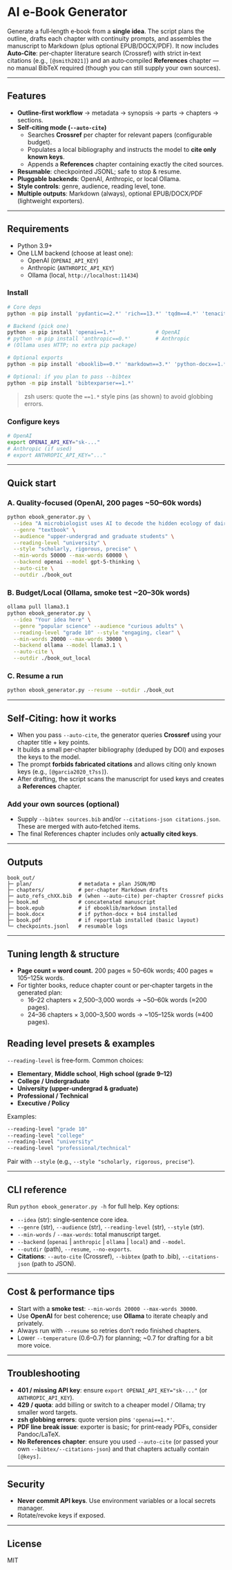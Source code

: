 # AI e‑Book Generator

Generate a full‑length e‑book from a **single idea**. The script plans the outline, drafts each chapter with continuity prompts, and assembles the manuscript to Markdown (plus optional EPUB/DOCX/PDF). It now includes **Auto‑Cite**: per‑chapter literature search (Crossref) with strict in‑text citations (e.g., `[@smith2021]`) and an auto‑compiled **References** chapter — no manual BibTeX required (though you can still supply your own sources).

---

## Features
- **Outline‑first workflow** → metadata → synopsis → parts → chapters → sections.
- **Self‑citing mode (`--auto-cite`)**
  - Searches **Crossref** per chapter for relevant papers (configurable budget).
  - Populates a local bibliography and instructs the model to **cite only known keys**.
  - Appends a **References** chapter containing exactly the cited sources.
- **Resumable**: checkpointed JSONL; safe to stop & resume.
- **Pluggable backends**: OpenAI, Anthropic, or local Ollama.
- **Style controls**: genre, audience, reading level, tone.
- **Multiple outputs**: Markdown (always), optional EPUB/DOCX/PDF (lightweight exporters).

---

## Requirements
- Python 3.9+
- One LLM backend (choose at least one):
  - OpenAI (`OPENAI_API_KEY`)
  - Anthropic (`ANTHROPIC_API_KEY`)
  - Ollama (local, `http://localhost:11434`)

### Install
```bash
# Core deps
python -m pip install 'pydantic==2.*' 'rich==13.*' 'tqdm==4.*' 'tenacity==8.*' 'python-dateutil==2.*' 'requests==2.*'

# Backend (pick one)
python -m pip install 'openai==1.*'             # OpenAI
# python -m pip install 'anthropic==0.*'        # Anthropic
# (Ollama uses HTTP; no extra pip package)

# Optional exports
python -m pip install 'ebooklib==0.*' 'markdown==3.*' 'python-docx==1.*' 'reportlab==4.*' 'beautifulsoup4==4.*'

# Optional: if you plan to pass --bibtex
python -m pip install 'bibtexparser==1.*'
```
> zsh users: quote the `==1.*` style pins (as shown) to avoid globbing errors.

### Configure keys
```bash
# OpenAI
export OPENAI_API_KEY="sk-..."
# Anthropic (if used)
# export ANTHROPIC_API_KEY="..."
```

---

## Quick start
### A. Quality‑focused (OpenAI, 200 pages ~50–60k words)
```bash
python ebook_generator.py \
  --idea "A microbiologist uses AI to decode the hidden ecology of dairy farm microbes" \
  --genre "textbook" \
  --audience "upper-undergrad and graduate students" \
  --reading-level "university" \
  --style "scholarly, rigorous, precise" \
  --min-words 50000 --max-words 60000 \
  --backend openai --model gpt-5-thinking \
  --auto-cite \
  --outdir ./book_out
```

### B. Budget/Local (Ollama, smoke test ~20–30k words)
```bash
ollama pull llama3.1
python ebook_generator.py \
  --idea "Your idea here" \
  --genre "popular science" --audience "curious adults" \
  --reading-level "grade 10" --style "engaging, clear" \
  --min-words 20000 --max-words 30000 \
  --backend ollama --model llama3.1 \
  --auto-cite \
  --outdir ./book_out_local
```

### C. Resume a run
```bash
python ebook_generator.py --resume --outdir ./book_out
```

---

## Self‑Citing: how it works
- When you pass `--auto-cite`, the generator queries **Crossref** using your chapter title + key points.
- It builds a small per‑chapter bibliography (deduped by DOI) and exposes the keys to the model.
- The prompt **forbids fabricated citations** and allows citing only known keys (e.g., `[@garcia2020_t7ss]`).
- After drafting, the script scans the manuscript for used keys and creates a **References** chapter.

### Add your own sources (optional)
- Supply `--bibtex sources.bib` and/or `--citations-json citations.json`. These are merged with auto‑fetched items.
- The final References chapter includes only **actually cited keys**.

---

## Outputs
```
book_out/
├─ plan/               # metadata + plan JSON/MD
├─ chapters/           # per‑chapter Markdown drafts
├─ auto_refs_chXX.bib  # (when --auto-cite) per-chapter Crossref picks
├─ book.md             # concatenated manuscript
├─ book.epub           # if ebooklib/markdown installed
├─ book.docx           # if python-docx + bs4 installed
├─ book.pdf            # if reportlab installed (basic layout)
└─ checkpoints.jsonl   # resumable logs
```

---

## Tuning length & structure
- **Page count ≈ word count.** 200 pages ≈ 50–60k words; 400 pages ≈ 105–125k words.
- For tighter books, reduce chapter count or per‑chapter targets in the generated plan:
  - 16–22 chapters × 2,500–3,000 words → ~50–60k words (≈200 pages).
  - 24–36 chapters × 3,000–3,500 words → ~105–125k words (≈400 pages).

## Reading level presets & examples
`--reading-level` is free‑form. Common choices:
- **Elementary**, **Middle school**, **High school (grade 9–12)**
- **College / Undergraduate**
- **University (upper‑undergrad & graduate)**
- **Professional / Technical**
- **Executive / Policy**

Examples:
```bash
--reading-level "grade 10"
--reading-level "college"
--reading-level "university"
--reading-level "professional/technical"
```
Pair with `--style` (e.g., `--style "scholarly, rigorous, precise"`).

---

## CLI reference
Run `python ebook_generator.py -h` for full help. Key options:
- `--idea` (str): single‑sentence core idea.
- `--genre` (str), `--audience` (str), `--reading-level` (str), `--style` (str).
- `--min-words` / `--max-words`: total manuscript target.
- `--backend` (`openai` | `anthropic` | `ollama` | `local`) and `--model`.
- `--outdir` (path), `--resume`, `--no-exports`.
- **Citations**: `--auto-cite` (Crossref), `--bibtex` (path to .bib), `--citations-json` (path to JSON).

---

## Cost & performance tips
- Start with a **smoke test**: `--min-words 20000 --max-words 30000`.
- Use **OpenAI** for best coherence; use **Ollama** to iterate cheaply and privately.
- Always run with `--resume` so retries don’t redo finished chapters.
- Lower `--temperature` (0.6–0.7) for planning; ~0.7 for drafting for a bit more voice.

---

## Troubleshooting
- **401 / missing API key**: ensure `export OPENAI_API_KEY="sk-..."` (or `ANTHROPIC_API_KEY`).
- **429 / quota**: add billing or switch to a cheaper model / Ollama; try smaller word targets.
- **zsh globbing errors**: quote version pins `'openai==1.*'`.
- **PDF line break issue**: exporter is basic; for print‑ready PDFs, consider Pandoc/LaTeX.
- **No References chapter**: ensure you used `--auto-cite` (or passed your own `--bibtex/--citations-json`) and that chapters actually contain `[@keys]`.

---

## Security
- **Never commit API keys**. Use environment variables or a local secrets manager.
- Rotate/revoke keys if exposed.

---

## License
MIT

